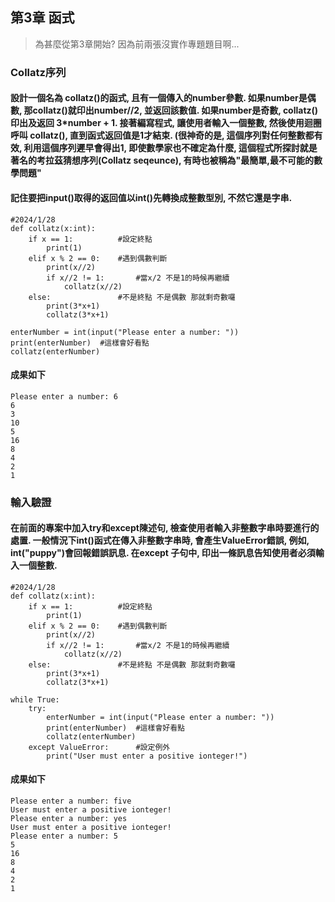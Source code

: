 ## 第3章 函式
> 為甚麼從第3章開始? 因為前兩張沒實作專題題目啊...

### Collatz序列
#### 設計一個名為 collatz()的函式, 且有一個傳入的number參數. 如果number是偶數, 那collatz()就印出number//2, 並返回該數值. 如果number是奇數, collatz()印出及返回 3*number + 1. 接著編寫程式, 讓使用者輸入一個整數, 然後使用迴圈呼叫 collatz(), 直到函式返回值是1才結束. (很神奇的是, 這個序列對任何整數都有效, 利用這個序列遲早會得出1, 即使數學家也不確定為什麼, 這個程式所探討就是著名的考拉茲猜想序列(Collatz seqeunce), 有時也被稱為"最簡單,最不可能的數學問題"
#### 記住要把input()取得的返回值以int()先轉換成整數型別, 不然它還是字串.
```python3
#2024/1/28
def collatz(x:int): 
    if x == 1:          #設定終點
        print(1)
    elif x % 2 == 0:    #遇到偶數判斷
        print(x//2)     
        if x//2 != 1:       #當x/2 不是1的時候再繼續
            collatz(x//2)   
    else:               #不是終點 不是偶數 那就剩奇數囉
        print(3*x+1)
        collatz(3*x+1)

enterNumber = int(input("Please enter a number: "))
print(enterNumber)  #這樣會好看點
collatz(enterNumber)
```
#### 成果如下
```
Please enter a number: 6
6
3
10
5
16
8
4
2
1
```
### 輸入驗證
#### 在前面的專案中加入try和except陳述句, 檢查使用者輸入非整數字串時要進行的處置. 一般情況下int()函式在傳入非整數字串時, 會產生ValueError錯誤, 例如, int("puppy")會回報錯誤訊息. 在except 子句中, 印出一條訊息告知使用者必須輸入一個整數.
```python3
#2024/1/28
def collatz(x:int): 
    if x == 1:          #設定終點
        print(1)
    elif x % 2 == 0:    #遇到偶數判斷
        print(x//2)     
        if x//2 != 1:       #當x/2 不是1的時候再繼續
            collatz(x//2)   
    else:               #不是終點 不是偶數 那就剩奇數囉
        print(3*x+1)
        collatz(3*x+1)

while True:
    try:
        enterNumber = int(input("Please enter a number: "))
        print(enterNumber)  #這樣會好看點
        collatz(enterNumber)
    except ValueError:      #設定例外
        print("User must enter a positive ionteger!")
```

#### 成果如下
```
Please enter a number: five
User must enter a positive ionteger!
Please enter a number: yes
User must enter a positive ionteger!
Please enter a number: 5
5
16
8
4
2
1
```
